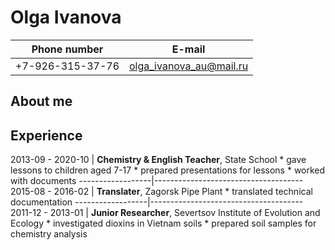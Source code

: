 # Olga Ivanova

Phone number | E-mail
-------------|-------
+7-926-315-37-76 | olga_ivanova_au@mail.ru

## About me

## Experience
2013-09 - 2020-10 | __Chemistry & English Teacher__, State School
                   * gave lessons to children aged 7-17
                   * prepared presentations for lessons
                   * worked with documents
------------------|-------------------------------------
2015-08 - 2016-02 | __Translater__, Zagorsk Pipe Plant 
                   * translated technical documentation
------------------|--------------------------------------
2011-12 - 2013-01 | __Junior Researcher__, Severtsov Institute of Evolution and Ecology
                   * investigated dioxins in Vietnam soils
                   * prepared soil samples for chemistry analysis